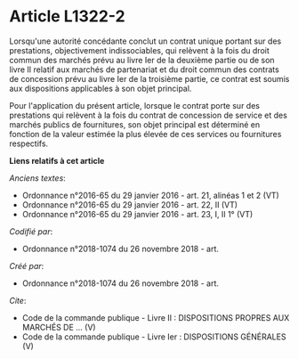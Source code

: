 # Article L1322-2

Lorsqu'une autorité concédante conclut un contrat unique portant sur des prestations, objectivement indissociables, qui
relèvent à la fois du droit commun des marchés prévu au livre Ier de la deuxième partie ou de son livre II relatif aux
marchés de partenariat et du droit commun des contrats de concession prévu au livre Ier de la troisième partie, ce contrat
est soumis aux dispositions applicables à son objet principal. 

Pour l'application du présent article, lorsque le contrat porte sur des prestations qui relèvent à la fois du contrat de
concession de service et des marchés publics de fournitures, son objet principal est déterminé en fonction de la valeur
estimée la plus élevée de ces services ou fournitures respectifs.

**Liens relatifs à cet article**

_Anciens textes_:

  - Ordonnance n°2016-65 du 29 janvier 2016 - art. 21, alinéas 1 et 2 (VT)
  - Ordonnance n°2016-65 du 29 janvier 2016 - art. 22, II (VT)
  - Ordonnance n°2016-65 du 29 janvier 2016 - art. 23, I, II 1° (VT)

_Codifié par_:

  - Ordonnance n°2018-1074 du 26 novembre 2018 - art.

_Créé par_:

  - Ordonnance n°2018-1074 du 26 novembre 2018 - art.

_Cite_:

  - Code de la commande publique -  Livre II : DISPOSITIONS PROPRES AUX MARCHÉS DE ... (V)
  - Code de la commande publique -  Livre Ier : DISPOSITIONS GÉNÉRALES (V)
